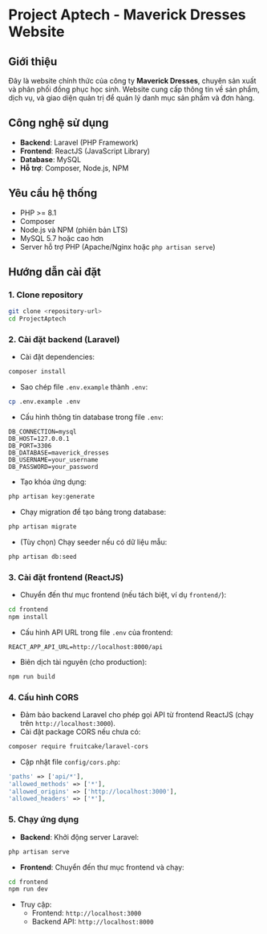 # Project Aptech - Maverick Dresses Website

## Giới thiệu
Đây là website chính thức của công ty **Maverick Dresses**, chuyên sản xuất và phân phối đồng phục học sinh. Website cung cấp thông tin về sản phẩm, dịch vụ, và giao diện quản trị để quản lý danh mục sản phẩm và đơn hàng.

## Công nghệ sử dụng
- **Backend**: Laravel (PHP Framework)
- **Frontend**: ReactJS (JavaScript Library)
- **Database**: MySQL
- **Hỗ trợ**: Composer, Node.js, NPM

## Yêu cầu hệ thống
- PHP >= 8.1
- Composer
- Node.js và NPM (phiên bản LTS)
- MySQL 5.7 hoặc cao hơn
- Server hỗ trợ PHP (Apache/Nginx hoặc `php artisan serve`)

## Hướng dẫn cài đặt

### 1. Clone repository
```bash
git clone <repository-url>
cd ProjectAptech
```

### 2. Cài đặt backend (Laravel)
- Cài đặt dependencies:
```bash
composer install
```
- Sao chép file `.env.example` thành `.env`:
```bash
cp .env.example .env
```
- Cấu hình thông tin database trong file `.env`:
```env
DB_CONNECTION=mysql
DB_HOST=127.0.0.1
DB_PORT=3306
DB_DATABASE=maverick_dresses
DB_USERNAME=your_username
DB_PASSWORD=your_password
```
- Tạo khóa ứng dụng:
```bash
php artisan key:generate
```
- Chạy migration để tạo bảng trong database:
```bash
php artisan migrate
```
- (Tùy chọn) Chạy seeder nếu có dữ liệu mẫu:
```bash
php artisan db:seed
```

### 3. Cài đặt frontend (ReactJS)
- Chuyển đến thư mục frontend (nếu tách biệt, ví dụ `frontend/`):
```bash
cd frontend
npm install
```
- Cấu hình API URL trong file `.env` của frontend:
```env
REACT_APP_API_URL=http://localhost:8000/api
```
- Biên dịch tài nguyên (cho production):
```bash
npm run build
```

### 4. Cấu hình CORS
- Đảm bảo backend Laravel cho phép gọi API từ frontend ReactJS (chạy trên `http://localhost:3000`).
- Cài đặt package CORS nếu chưa có:
```bash
composer require fruitcake/laravel-cors
```
- Cập nhật file `config/cors.php`:
```php
'paths' => ['api/*'],
'allowed_methods' => ['*'],
'allowed_origins' => ['http://localhost:3000'],
'allowed_headers' => ['*'],
```

### 5. Chạy ứng dụng
- **Backend**: Khởi động server Laravel:
```bash
php artisan serve
```
- **Frontend**: Chuyển đến thư mục frontend và chạy:
```bash
cd frontend
npm run dev
```
- Truy cập:
  - Frontend: `http://localhost:3000`
  - Backend API: `http://localhost:8000`

